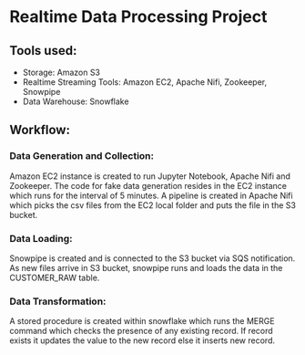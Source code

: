 # Realtime Data Processing Project

## Tools used:

- Storage: Amazon S3
-	Realtime Streaming Tools: Amazon EC2, Apache Nifi, Zookeeper, Snowpipe
-	Data Warehouse: Snowflake

## Workflow:

### Data Generation and Collection:

Amazon EC2 instance is created to run Jupyter Notebook, Apache Nifi and Zookeeper. The code for fake data generation resides in the EC2 instance which runs for the interval of 5 minutes. A pipeline is created in Apache Nifi which picks the csv files from the EC2 local folder and puts the file in the S3 bucket.

### Data Loading:

Snowpipe is created and is connected to the S3 bucket via SQS notification. As new files arrive in S3 bucket, snowpipe runs and loads the data in the CUSTOMER_RAW table. 

### Data Transformation:

A stored procedure is created within snowflake which runs the MERGE command which checks the presence of any existing record. If record exists it updates the value to the new record else it inserts new record. 














